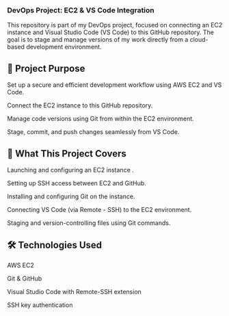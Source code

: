 ### DevOps Project: EC2 & VS Code Integration
This repository is part of my DevOps project, focused on connecting an EC2 instance and Visual Studio Code (VS Code) to this GitHub repository. The goal is to stage and manage versions of my work directly from a cloud-based development environment.

## 🔧 Project Purpose

Set up a secure and efficient development workflow using AWS EC2 and VS Code.

Connect the EC2 instance to this GitHub repository.

Manage code versions using Git from within the EC2 environment.

Stage, commit, and push changes seamlessly from VS Code.

## 🚀 What This Project Covers

Launching and configuring an EC2 instance .

Setting up SSH access between EC2 and GitHub.

Installing and configuring Git on the instance.

Connecting VS Code (via Remote - SSH) to the EC2 environment.

Staging and version-controlling files using Git commands.

## 🛠 Technologies Used

AWS EC2

Git & GitHub

Visual Studio Code with Remote-SSH extension

SSH key authentication
